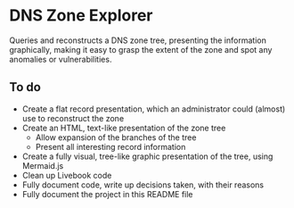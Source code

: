 # DNS Zone Explorer

Queries and reconstructs a DNS zone tree, presenting the information
graphically, making it easy to grasp the extent of the zone and spot any
anomalies or vulnerabilities.

## To do

- Create a flat record presentation, which an administrator could (almost) use to reconstruct the zone
- Create an HTML, text-like presentation of the zone tree
  - Allow expansion of the branches of the tree
  - Present all interesting record information
- Create a fully visual, tree-like graphic presentation of the tree, using Mermaid.js
- Clean up Livebook code
- Fully document code, write up decisions taken, with their reasons
- Fully document the project in this README file
